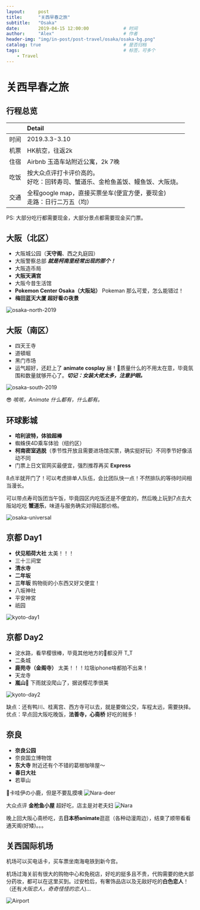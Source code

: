 ```yaml
---
layout:     post         
title:      "关西早春之旅"
subtitle:   "Osaka"  
date:       2019-04-15 12:00:00             # 时间
author:     "Alex"                          # 作者
header-img: "img/in-post/post-travel/osaka/osaka-bg.png"
catalog: true                               # 是否归档
tags:                                       # 标签，可多个
    - Travel
---
```


# 关西早春之旅

## 行程总览

|  | Detail |
| :---: | :--- |
| 时间  | 2019.3.3-3.10 |
| 机票  | HK航空，往返2k |
| 住宿  | Airbnb 玉造车站附近公寓，2k 7晚|
| 吃饭  | 按大众点评打卡评价高的。<br/>好吃：回转寿司、蟹道乐、金枪鱼盖饭、鳗鱼饭、大阪烧。|
| 交通  | 全程google map，直接买票坐车(便宜方便，要现金) <br/>走路：日行二万五（均）|
PS: 大部分吃行都需要现金，大部分景点都需要现金买门票。

## 大阪（北区）

- 大阪城公园（**天守阁**、西之丸庭园）
- 大阪警察总部 ***就是柯南里经常出现的那个！***
- 大阪造币局
- **大阪天满宫**
- 大阪今昔生活馆
- **Pokemon Center Osaka（大阪站）** Pokeman 那么可爱，怎么能错过！
- **梅田蓝天大厦 超好看の夜景**

![osaka-north-2019](/img/in-post/post-travel/osaka/osaka-north-2019.jpg)

## 大阪（南区）

- 四天王寺
- 道頓堀
- 黑门市场
- 运气超好，还赶上了 **animate cosplay** 展！质量什么的不用太在意，毕竟氛围和数量就够开心了。***切记：女装大佬太多，注意护眼。***

![osaka-south-2019](/img/in-post/post-travel/osaka/osaka-south-2019.jpg)

😎 *咳咳，Animate 什么都有，什么都有。*

## 环球影城

- **哈利波特，体验超棒**
- 蜘蛛侠4D乘车体验（纽约区）
- **柯南密室逃脱**（季节性开放且需要进场馆买票，确实挺好玩）不同季节好像活动不同
- 门票上日文官网买最便宜，强烈推荐再买 **Express**

8点半就开门了！可以考虑排单人队伍，会比团队快一点！不然排队的等待时间相当漫长。

可以带点寿司饭团当午饭，毕竟园区内吃饭还是不便宜的，然后晚上玩到7点去大阪站吃吃 **蟹道乐**，味道与服务确实对得起那价格。

![osaka-universal](/img/in-post/post-travel/osaka/osaka-Universal.jpg)

## 京都 Day1

- **伏见稻荷大社** 太美！！！
- 三十三间堂
- **清水寺**
- **二年坂**
- **三年坂** 购物街的小东西又好又便宜！
- 八坂神社
- 平安神宮
- 祇园

![kyoto-day1](/img/in-post/post-travel/osaka/kyoto-1.jpg)

## 京都 Day2

- 淀水路，看早樱很棒，毕竟其他地方的🌸都没开 T_T
- 二条城
- **鹿苑寺（金阁寺）** 太美！！！垃圾iphone啥都拍不出来！
- 天龙寺
- **嵐山** 下雨就没爬山了，据说樱花季很美

![kyoto-day2](/img/in-post/post-travel/osaka/kyoto-2.jpg)

缺点：还有鸭川、桂离宫、西方寺可以去，就是要做公交，车程太远，需要抉择。
优点：早点回大阪吃晚饭，**法善寺，心斋桥** 好吃的贼多！

## 奈良

- **奈良公园**
- 奈良国立博物馆
- **东大寺** 附近还有个不错的葛根咖啡屋～
- **春日大社**
- 若草山

卡哇伊の小鹿，但是不要乱摸噢
![Nara-deer](/img/in-post/post-travel/osaka/Nara-deer.jpg)

大众点评 **金枪鱼小屋** 超好吃，店主是对老夫妇
![Nara](/img/in-post/post-travel/osaka/Nara.jpg)

晚上回大阪心斋桥吃，去**日本桥animate**逛逛（各种动漫周边），结束了顺带看看通天阁(好矮)。。。

## 关西国际机场

机场可以买电话卡，买车票坐南海电铁到新今宫。

机场过海关前有很大的购物中心和免税店，好吃的挺多且不贵，代购需要的绝大部分药妆，都可以在这里买到。过安检后，有奢饰品店以及无敌好吃的**白色恋人**！（还有*大阪恋人，奇奇怪怪的恋人*)...

![Airport](/img/in-post/post-travel/osaka/Airport.jpg)
